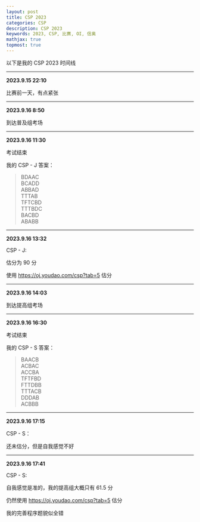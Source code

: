 ```yaml
---
layout: post
title: CSP 2023
categories: CSP
description: CSP 2023
keywords: 2023, CSP, 比赛, OI, 信奥
mathjax: true
topmost: true
---
```


以下是我的 CSP 2023 时间线

---

**2023.9.15 22:10**

比赛前一天，有点紧张

---

**2023.9.16 8:50**

到达普及组考场

---

**2023.9.16 11:30**

考试结束

我的 CSP - J 答案：

> BDAAC  
> BCADD  
> ABBAD  
> TTTAB  
> TFTCBD  
> TTTBDC  
> BACBD  
> ABABB   

---

**2023.9.16 13:32**

CSP - J:

估分为 90 分

使用 <https://oj.youdao.com/csp?tab=5> 估分

---

**2023.9.16 14:03**

到达提高组考场

---

**2023.9.16 16:30**

考试结束

我的 CSP - S 答案：

> BAACB  
> ACBAC  
> ACCBA  
> TFTFBD  
> FTTDBB  
> TTTACB  
> DDDAB  
> ACBBB  

---

**2023.9.16 17:15**

CSP - S：

还未估分，但是自我感觉不好

---

**2023.9.16 17:41**

CSP - S:

自我感觉是准的，我的提高组大概只有 61.5 分

仍然使用 <https://oj.youdao.com/csp?tab=5> 估分

我的完善程序题貌似全错